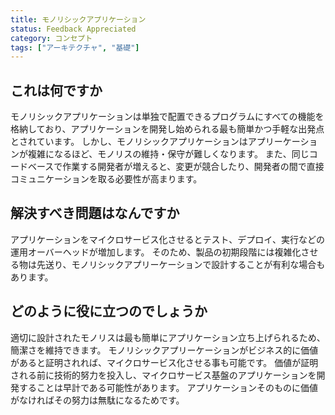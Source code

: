 ```yaml
---
title: モノリシックアプリケーション
status: Feedback Appreciated
category: コンセプト
tags: ["アーキテクチャ", "基礎"]
---
```


## これは何ですか

モノリシックアプリケーションは単独で配置できるプログラムにすべての機能を格納しており、アプリケーションを開発し始められる最も簡単かつ手軽な出発点とされています。
しかし、モノリシックアプリケーションはアプリーケーションが複雑になるほど、モノリスの維持・保守が難しくなります。
また、同じコードベースで作業する開発者が増えると、変更が競合したり、開発者の間で直接コミュニケーションを取る必要性が高まります。


## 解決すべき問題はなんですか

アプリケーションをマイクロサービス化させるとテスト、デプロイ、実行などの運用オーバーヘッドが増加します。
そのため、製品の初期段階には複雑化させる物は先送り、モノリシックアプリーケーションで設計することが有利な場合もあります。

## どのように役に立つのでしょうか

適切に設計されたモノリスは最も簡単にアプリケーション立ち上げられるため、簡潔さを維持できます。
モノリシックアプリーケーションがビジネス的に価値があると証明されれば、マイクロサービス化させる事も可能です。
価値が証明される前に技術的努力を投入し、マイクロサービス基盤のアプリケーションを開発することは早計である可能性があります。
アプリケーションそのものに価値がなければその努力は無駄になるためです。
